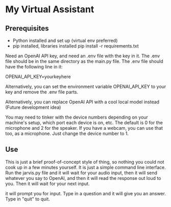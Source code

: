 # My Virtual Assistant

## Prerequisites

- Python installed and set up (virtual env preferred)
- pip installed, libraries installed
    pip install -r requirements.txt

Need an OpenAI API key, and need an .env file with the key in it.  The .env file should be in the same directory as the main.py file.  The .env file should have the following line in it:

OPENAI_API_KEY=yourkeyhere

Alternatively, you can set the environment variable OPENAI_API_KEY to your key and remove the .env file parts.

Alternatively, you can replace OpenAI API with a cool local model instead (Future development idea)

You may need to tinker with the device numbers depending on your machine's setup, which port each device is on, etc.  The default is 0 for the microphone and 2 for the speaker.  If you have a webcam, you can use that too, as a microphone.  Just change the device number to 1.

## Use

This is just a brief proof-of-concept style of thing, so nothing you could not cook up in a few minutes yourself.  It is just a simple command line interface.  Run the jarvis.py file and it will wait for your audio input, then it will send whatever you say to OpenAI, and then it will read the response out loud to you.  Then it will wait for your next input.


it will prompt you for input.  Type in a question and it will give you an answer.  Type in "quit" to quit.

